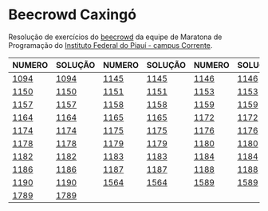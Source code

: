 # Beecrowd Caxingó
Resolução de exercícios do [beecrowd](https://www.beecrowd.com.br/) da equipe de Maratona de Programação do [Instituto Federal do Piauí - campus Corrente](https://www.instagram.com/ifpicorrente).

| NUMERO  | SOLUÇÃO | NUMERO  | SOLUÇÃO | NUMERO  | SOLUÇÃO | NUMERO  | SOLUÇÃO |
|---------|---------|---------|---------|---------|---------|---------|---------|
|[1094](https://www.beecrowd.com.br/repository/UOJ_1094.html)|[1094](https://github.com/jhonatasjgr/Beecrowd-Caxingo/blob/main/C/1094.c)|[1145](https://www.beecrowd.com.br/repository/UOJ_1145.html)|[1145](https://github.com/jhonatasjgr/Beecrowd-Caxingo/blob/main/C/1145.c)|[1146](https://www.beecrowd.com.br/repository/UOJ_1146.html)|[1146](https://github.com/jhonatasjgr/Beecrowd-Caxingo/blob/main/C/1146.c)|[1149](https://www.beecrowd.com.br/repository/UOJ_1149.html)|[1149](https://github.com/jhonatasjgr/Beecrowd-Caxingo/blob/main/C/1149.c)|
|[1150](https://www.beecrowd.com.br/repository/UOJ_1150.html)|[1150](https://github.com/jhonatasjgr/Beecrowd-Caxingo/blob/main/C/1150.c)|[1151](https://www.beecrowd.com.br/repository/UOJ_1151.html)|[1151](https://github.com/jhonatasjgr/Beecrowd-Caxingo/blob/main/C/1151.c)|[1153](https://www.beecrowd.com.br/repository/UOJ_1153.html)|[1153](https://github.com/jhonatasjgr/Beecrowd-Caxingo/blob/main/C/1153.c)|[1154](https://www.beecrowd.com.br/repository/UOJ_1154.html)|[1154](https://github.com/jhonatasjgr/Beecrowd-Caxingo/blob/main/C/1154.c)|
|[1157](https://www.beecrowd.com.br/repository/UOJ_1157.html)|[1157](https://github.com/jhonatasjgr/Beecrowd-Caxingo/blob/main/C/1157.c)|[1158](https://www.beecrowd.com.br/repository/UOJ_1158.html)|[1158](https://github.com/jhonatasjgr/Beecrowd-Caxingo/blob/main/C/1158.c)|[1159](https://www.beecrowd.com.br/repository/UOJ_1159.html)|[1159](https://github.com/jhonatasjgr/Beecrowd-Caxingo/blob/main/C/1159.c)|[1160](https://www.beecrowd.com.br/repository/UOJ_1160.html)|[1160](https://github.com/jhonatasjgr/Beecrowd-Caxingo/blob/main/C/1160.c)|
|[1164](https://www.beecrowd.com.br/repository/UOJ_1164.html)|[1164](https://github.com/jhonatasjgr/Beecrowd-Caxingo/blob/main/C/1164.c)|[1165](https://www.beecrowd.com.br/repository/UOJ_1165.html)|[1165](https://github.com/jhonatasjgr/Beecrowd-Caxingo/blob/main/C/1165.c)|[1172](https://www.beecrowd.com.br/repository/UOJ_1172.html)|[1172](https://github.com/jhonatasjgr/Beecrowd-Caxingo/blob/main/C/1172.c)|[1173](https://www.beecrowd.com.br/repository/UOJ_1173.html)|[1173](https://github.com/jhonatasjgr/Beecrowd-Caxingo/blob/main/C/1173.c)|
|[1174](https://www.beecrowd.com.br/repository/UOJ_1174.html)|[1174](https://github.com/jhonatasjgr/Beecrowd-Caxingo/blob/main/C/1174.c)|[1175](https://www.beecrowd.com.br/repository/UOJ_1175.html)|[1175](https://github.com/jhonatasjgr/Beecrowd-Caxingo/blob/main/C/1175.c)|[1176](https://www.beecrowd.com.br/repository/UOJ_1176.html)|[1176](https://github.com/jhonatasjgr/Beecrowd-Caxingo/blob/main/C/1176.c)|[1177](https://www.beecrowd.com.br/repository/UOJ_1177.html)|[1177](https://github.com/jhonatasjgr/Beecrowd-Caxingo/blob/main/C/1177.c)|
|[1178](https://www.beecrowd.com.br/repository/UOJ_1178.html)|[1178](https://github.com/jhonatasjgr/Beecrowd-Caxingo/blob/main/C/1178.c)|[1179](https://www.beecrowd.com.br/repository/UOJ_1179.html)|[1179](https://github.com/jhonatasjgr/Beecrowd-Caxingo/blob/main/C/1179.c)|[1180](https://www.beecrowd.com.br/repository/UOJ_1180.html)|[1180](https://github.com/jhonatasjgr/Beecrowd-Caxingo/blob/main/C/1180.c)|[1181](https://www.beecrowd.com.br/repository/UOJ_1181.html)|[1181](https://github.com/jhonatasjgr/Beecrowd-Caxingo/blob/main/C/1181.c)|
|[1182](https://www.beecrowd.com.br/repository/UOJ_1182.html)|[1182](https://github.com/jhonatasjgr/Beecrowd-Caxingo/blob/main/C/1182.c)|[1183](https://www.beecrowd.com.br/repository/UOJ_1183.html)|[1183](https://github.com/jhonatasjgr/Beecrowd-Caxingo/blob/main/C/1183.c)|[1184](https://www.beecrowd.com.br/repository/UOJ_1184.html)|[1184](https://github.com/jhonatasjgr/Beecrowd-Caxingo/blob/main/C/1184.c)|[1185](https://www.beecrowd.com.br/repository/UOJ_1185.html)|[1185](https://github.com/jhonatasjgr/Beecrowd-Caxingo/blob/main/C/1185.c)|
|[1186](https://www.beecrowd.com.br/repository/UOJ_1186.html)|[1186](https://github.com/jhonatasjgr/Beecrowd-Caxingo/blob/main/C/1186.c)|[1187](https://www.beecrowd.com.br/repository/UOJ_1187.html)|[1187](https://github.com/jhonatasjgr/Beecrowd-Caxingo/blob/main/C/1187.c)|[1188](https://www.beecrowd.com.br/repository/UOJ_1188.html)|[1188](https://github.com/jhonatasjgr/Beecrowd-Caxingo/blob/main/C/1188.c)|[1189](https://www.beecrowd.com.br/repository/UOJ_1189.html)|[1189](https://github.com/jhonatasjgr/Beecrowd-Caxingo/blob/main/C/1189.c)|
|[1190](https://www.beecrowd.com.br/repository/UOJ_1190.html)|[1190](https://github.com/jhonatasjgr/Beecrowd-Caxingo/blob/main/C/1190.c)|[1564](https://www.beecrowd.com.br/repository/UOJ_1564.html)|[1564](https://github.com/jhonatasjgr/Beecrowd-Caxingo/blob/main/C/1564.c)|[1589](https://www.beecrowd.com.br/repository/UOJ_1589.html)|[1589](https://github.com/jhonatasjgr/Beecrowd-Caxingo/blob/main/C/1589.c)|[1759](https://www.beecrowd.com.br/repository/UOJ_1759.html)|[1759](https://github.com/jhonatasjgr/Beecrowd-Caxingo/blob/main/C/1759.c)|
|[1789](https://www.beecrowd.com.br/repository/UOJ_1789.html)|[1789](https://github.com/jhonatasjgr/Beecrowd-Caxingo/blob/main/C/1789.c)
